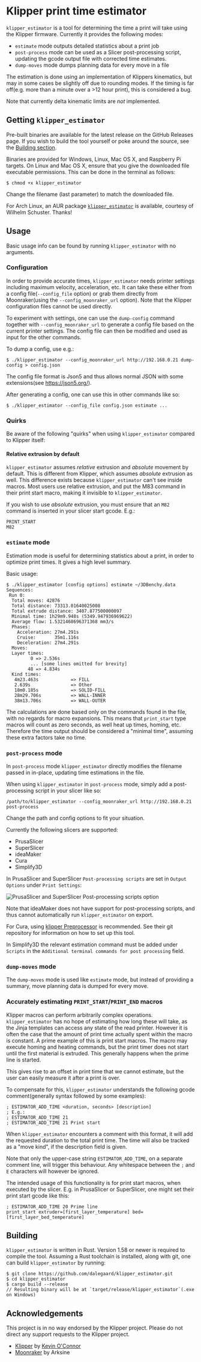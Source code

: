 # Klipper print time estimator

`klipper_estimator` is a tool for determining the time a print will take using
the Klipper firmware. Currently it provides the following modes:

  * `estimate` mode outputs detailed statistics about a print job
  * `post-process` mode can be used as a Slicer post-processing script, updating
    the gcode output file with corrected time estimates.
  * `dump-moves` mode dumps planning data for every move in a file

The estimation is done using an implementation of Klippers kinematics, but may
in some cases be slightly off due to rounding modes. If the timing is far
off(e.g. more than a minute over a >12 hour print), this is considered a bug. 

Note that currently delta kinematic limits are _not_ implemented.

## Getting `klipper_estimator`

Pre-built binaries are available for the latest release on the GitHub Releases
page. If you wish to build the tool yourself or poke around the source, see the
[Building section](#Building).

Binaries are provided for Windows, Linux, Mac OS X, and Raspberry Pi targets.
On Linux and Mac OS X, ensure that you give the downloaded file executable
permissions. This can be done in the terminal as follows:
```
$ chmod +x klipper_estimator
```
Change the filename (last parameter) to match the downloaded file.

For Arch Linux, an AUR package
[`klipper_estimator`](https://aur.archlinux.org/packages/klipper-estimator) is
available, courtesy of Wilhelm Schuster. Thanks!

## Usage

Basic usage info can be found by running `klipper_estimator` with no arguments.

### Configuration

In order to provide accurate times, `klipper_estimator` needs printer settings
including maximum velocity, acceleration, etc. It can take these either from a
config file(`--config_file` option) or grab them directly from Moonraker(using
the `--config_moonraker_url` option). Note that the Klipper configuration files
cannot be used directly.

To experiment with settings, one can use the `dump-config` command together with
`--config_moonraker_url` to generate a config file based on the current printer
settings. The config file can then be modified and used as input for the other
commands.

To dump a config, use e.g.:
```
$ ./klipper_estimator --config_moonraker_url http://192.168.0.21 dump-config > config.json
```

The config file format is Json5 and thus allows normal JSON with some
extensions(see https://json5.org/).

After generating a config, one can use this in other commands like so:
```
$ ./klipper_estimator --config_file config.json estimate ...
```

### Quirks

Be aware of the following "quirks" when using `klipper_estimator` compared to Klipper itself:

#### Relative extrusion by default

`klipper_estimator` assumes _relative_ extrusion and _absolute_ movement by
default. This is different from Klipper, which assumes _absolute_ extrusion as
well. This difference exists because `klipper_estimator` can't see inside
macros. Most users use relative extrusion, and put the M83 command in their
print start macro, making it invisible to `klipper_estimator`.

If you wish to use _absolute_ extrusion, you must ensure that an `M82` command
is inserted in your slicer start gcode. E.g.:

```
PRINT_START
M82
```

### `estimate` mode

Estimation mode is useful for determining statistics about a print, in order to
optimize print times. It gives a high level summary.

Basic usage:
```
$ ./klipper_estimator [config options] estimate ~/3DBenchy.data
Sequences:
 Run 0:
  Total moves: 42876
  Total distance: 73313.01640025008
  Total extrude distance: 3407.877500000097
  Minimal time: 1h29m9.948s (5349.947936969622)
  Average flow: 1.5321468696371368 mm3/s
  Phases:
    Acceleration: 27m4.291s
    Cruise:       35m1.116s
    Deceleration: 27m4.291s
  Moves:
  Layer times:
         0 => 2.536s
         ... [some lines omitted for brevity]
        48 => 4.834s
  Kind times:
   4m23.463s            => FILL
   2.639s               => Other
   18m0.185s            => SOLID-FILL
   28m29.706s           => WALL-INNER
   38m13.706s           => WALL-OUTER
```

The calculations are done based only on the commands found in the file, with no
regards for macro expansions. This means that `print_start` type macros will
count as zero seconds, as well heat up times, homing, etc. Therefore the time
output should be considered a "minimal time", assuming these extra factors take
no time.

### `post-process` mode

In `post-process` mode `klipper_estimator` directly modifies the filename passed
in in-place, updating time estimations in the file.

When using `klipper_estimator` in `post-process` mode, simply add a
post-processing script in your slicer like so:
```
/path/to/klipper_estimator --config_moonraker_url http://192.168.0.21 post-process
```
Change the path and config options to fit your situation.

Currently the following slicers are supported:

  * PrusaSlicer
  * SuperSlicer
  * ideaMaker
  * Cura
  * Simplify3D

In PrusaSlicer and SuperSlicer `Post-processing scripts` are set in `Output
Options` under `Print Settings`:

![PrusaSlicer and SuperSlicer Post-processing scripts option](/doc/post_processing_psss.png)

Note that ideaMaker does not have support for post-processing scripts, and thus
cannot automatically run `klipper_estimator` on export.

For Cura, using
[klipper Preprocessor](https://github.com/pedrolamas/klipper-preprocessor) is
recommended. See their git repository for information on how to set up this tool.

In Simplify3D the relevant estimation command must be added under `Scripts` in
the `Additional terminal commands for post processing` field.

### `dump-moves` mode

The `dump-moves` mode is used like `estimate` mode, but instead of providing a
summary, move planning data is dumped for every move.

### Accurately estimating `PRINT_START`/`PRINT_END` macros

Klipper macros can perform arbitrarily complex operations. `klipper_estimator`
has no hope of estimating how long these will take, as the Jinja templates can
access any state of the read printer. However it is often the case that the
amount of print time actually spent within the macro is constant. A prime
example of this is print start macros. The macro may execute homing and heating
commands, but the print timer does not start until the first material is
extruded. This generally happens when the prime line is started.

This gives rise to an offset in print time that we cannot estimate, but the user
can easily measure it after a print is over.

To compensate for this, `klipper_estimator` understands the following gcode
comment(generally syntax followed by some examples):

```
; ESTIMATOR_ADD_TIME <duration, seconds> [description]
; E.g.:
; ESTIMATOR_ADD_TIME 21
; ESTIMATOR_ADD_TIME 21 Print start
```

When `klipper_estimator` encounters a comment with this format, it will add the
requested duration to the total print time. The time will also be tracked as a
"move kind", if the description field is given.

Note that only the upper-case string `ESTIMATOR_ADD_TIME`, on a separate comment
line, will trigger this behaviour. Any whitespace between the `;` and `E`
characters will however be ignored.

The intended usage of this functionality is for print start macros, when
executed by the slicer. E.g. in PrusaSlicer or SuperSlicer, one might set their
print start gcode like this:

```
; ESTIMATOR_ADD_TIME 20 Prime line
print_start extruder=[first_layer_temperature] bed=[first_layer_bed_temperature]
```

## Building

`klipper_estimator` is written in Rust. Version 1.58 or newer is required to
compile the tool. Assuming a Rust toolchain is installed, along with git, one
can build `klipper_estimator` by running:

```
$ git clone https://github.com/dalegaard/klipper_estimator.git
$ cd klipper_estimator
$ cargo build --release
// Resulting binary will be at `target/release/klipper_estimator`(.exe on Windows)
```

## Acknowledgements

This project is in no way endorsed by the Klipper project. Please do not direct
any support requests to the Klipper project.

  * [Klipper](https://www.klipper3d.org/) by [Kevin O'Connor](https://www.patreon.com/koconnor)
  * [Moonraker](https://github.com/Arksine/moonraker) by Arksine

